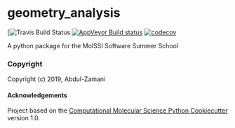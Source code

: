 geometry_analysis
==============================
[//]: # (Badges)
[![Travis Build Status]((https://travis-ci.org/Abdul-Zamani/geometry_analysis.svg?branch=master)](https://travis-ci.org/Abdul-Zamani/geometry_analysis))
[![AppVeyor Build status](https://ci.appveyor.com/api/projects/status/REPLACE_WITH_APPVEYOR_LINK/branch/master?svg=true)](https://ci.appveyor.com/project/REPLACE_WITH_OWNER_ACCOUNT/geometry_analysis/branch/master)
[![codecov](https://codecov.io/gh/REPLACE_WITH_OWNER_ACCOUNT/geometry_analysis/branch/master/graph/badge.svg)](https://codecov.io/gh/REPLACE_WITH_OWNER_ACCOUNT/geometry_analysis/branch/master)

A python package for the MolSSI Software Summer School

### Copyright

Copyright (c) 2019, Abdul-Zamani


#### Acknowledgements
 
Project based on the 
[Computational Molecular Science Python Cookiecutter](https://github.com/molssi/cookiecutter-cms) version 1.0.
